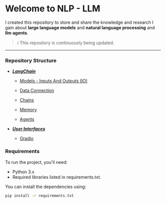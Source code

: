 # Welcome to NLP - LLM

I created this repository to store and share the knowledge and research I gain about **large language models** and **natural language processing** and **llm agents**.

> ℹ️ This repository is continuously being updated.

---


### Repository Structure
- [***LangChain***](https://github.com/alirezasaharkhiz9/NLP-LLM/tree/main/LangChain)

  * [Models - Inputs And Outputs (IO)](https://github.com/alirezasaharkhiz9/NLP-LLM/blob/main/LangChain/InputsAndOutputs.ipynb)

  * [Data Connection](https://github.com/alirezasaharkhiz9/NLP-LLM/blob/main/LangChain/DataConnection.ipynb)
  * [Chains](https://github.com/alirezasaharkhiz9/NLP-LLM/blob/main/LangChain/Chains.ipynb)
  * [Memory](https://github.com/alirezasaharkhiz9/NLP-LLM/blob/main/LangChain/Memory.ipynb)
  * [Agents](https://github.com/alirezasaharkhiz9/NLP-LLM/blob/main/LangChain/Agents.ipynb)

- [***User Interfaces***](https://github.com/alirezasaharkhiz9/NLP-LLM/tree/main/User%20Interfaces)


  * [Gradio](http://github.com/alirezasaharkhiz9/NLP-LLM/blob/main/User%20Interfaces/Gradio.ipynb)

### Requirements

To run the project, you'll need:

-   Python 3.x
-   Required libraries listed in requirements.txt.

You can install the dependencies using:

``` bash
pip install -r requirements.txt
```
